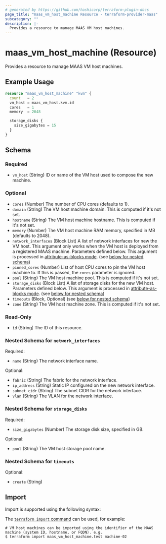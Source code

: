 ```yaml
---
# generated by https://github.com/hashicorp/terraform-plugin-docs
page_title: "maas_vm_host_machine Resource - terraform-provider-maas"
subcategory: ""
description: |-
  Provides a resource to manage MAAS VM host machines.
---
```


# maas_vm_host_machine (Resource)

Provides a resource to manage MAAS VM host machines.

## Example Usage

```terraform
resource "maas_vm_host_machine" "kvm" {
  count   = 2
  vm_host = maas_vm_host.kvm.id
  cores   = 1
  memory  = 2048

  storage_disks {
    size_gigabytes = 15
  }
}
```

<!-- schema generated by tfplugindocs -->
## Schema

### Required

- `vm_host` (String) ID or name of the VM host used to compose the new machine.

### Optional

- `cores` (Number) The number of CPU cores (defaults to 1).
- `domain` (String) The VM host machine domain. This is computed if it's not set.
- `hostname` (String) The VM host machine hostname. This is computed if it's not set.
- `memory` (Number) The VM host machine RAM memory, specified in MB (defaults to 2048).
- `network_interfaces` (Block List) A list of network interfaces for new the VM host. This argument only works when the VM host is deployed from a registered MAAS machine. Parameters defined below. This argument is processed in [attribute-as-blocks mode](https://www.terraform.io/docs/configuration/attr-as-blocks.html). (see [below for nested schema](#nestedblock--network_interfaces))
- `pinned_cores` (Number) List of host CPU cores to pin the VM host machine to. If this is passed, the `cores` parameter is ignored.
- `pool` (String) The VM host machine pool. This is computed if it's not set.
- `storage_disks` (Block List) A list of storage disks for the new VM host. Parameters defined below. This argument is processed in [attribute-as-blocks mode](https://www.terraform.io/docs/configuration/attr-as-blocks.html). (see [below for nested schema](#nestedblock--storage_disks))
- `timeouts` (Block, Optional) (see [below for nested schema](#nestedblock--timeouts))
- `zone` (String) The VM host machine zone. This is computed if it's not set.

### Read-Only

- `id` (String) The ID of this resource.

<a id="nestedblock--network_interfaces"></a>
### Nested Schema for `network_interfaces`

Required:

- `name` (String) The network interface name.

Optional:

- `fabric` (String) The fabric for the network interface.
- `ip_address` (String) Static IP configured on the new network interface.
- `subnet_cidr` (String) The subnet CIDR for the network interface.
- `vlan` (String) The VLAN for the network interface.


<a id="nestedblock--storage_disks"></a>
### Nested Schema for `storage_disks`

Required:

- `size_gigabytes` (Number) The storage disk size, specified in GB.

Optional:

- `pool` (String) The VM host storage pool name.


<a id="nestedblock--timeouts"></a>
### Nested Schema for `timeouts`

Optional:

- `create` (String)

## Import

Import is supported using the following syntax:

The [`terraform import` command](https://developer.hashicorp.com/terraform/cli/commands/import) can be used, for example:

```shell
# VM host machines can be imported using the identifier of the MAAS machine (system ID, hostname, or FQDN). e.g.
$ terraform import maas_vm_host_machine.test machine-02
```
